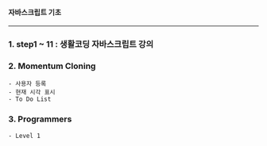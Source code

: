 #### 자바스크립트 기초
---
### 1. step1 ~ 11 : 생활코딩 자바스크립트 강의

### 2. Momentum Cloning
    - 사용자 등록
    - 현재 시각 표시
    - To Do List

### 3. Programmers
    - Level 1